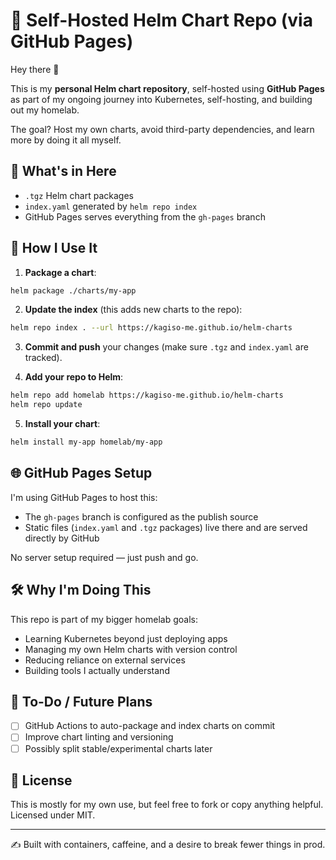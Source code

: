 # 🧰 Self-Hosted Helm Chart Repo (via GitHub Pages)

Hey there 👋

This is my **personal Helm chart repository**, self-hosted using **GitHub Pages** as part of my ongoing journey into Kubernetes, self-hosting, and building out my homelab.

The goal? Host my own charts, avoid third-party dependencies, and learn more by doing it all myself.

## 📁 What's in Here

- `.tgz` Helm chart packages
- `index.yaml` generated by `helm repo index`
- GitHub Pages serves everything from the `gh-pages` branch

## 🚀 How I Use It

1. **Package a chart**:

```bash
helm package ./charts/my-app
```

2. **Update the index** (this adds new charts to the repo):

```bash
helm repo index . --url https://kagiso-me.github.io/helm-charts
```

3. **Commit and push** your changes (make sure `.tgz` and `index.yaml` are tracked).

4. **Add your repo to Helm**:

```bash
helm repo add homelab https://kagiso-me.github.io/helm-charts
helm repo update
```

5. **Install your chart**:

```bash
helm install my-app homelab/my-app
```

## 🌐 GitHub Pages Setup

I'm using GitHub Pages to host this:

- The `gh-pages` branch is configured as the publish source
- Static files (`index.yaml` and `.tgz` packages) live there and are served directly by GitHub

No server setup required — just push and go.

## 🛠️ Why I'm Doing This

This repo is part of my bigger homelab goals:

- Learning Kubernetes beyond just deploying apps
- Managing my own Helm charts with version control
- Reducing reliance on external services
- Building tools I actually understand

## 🔄 To-Do / Future Plans

- [ ] GitHub Actions to auto-package and index charts on commit
- [ ] Improve chart linting and versioning
- [ ] Possibly split stable/experimental charts later

## 📝 License

This is mostly for my own use, but feel free to fork or copy anything helpful. Licensed under MIT.

---

✍️ Built with containers, caffeine, and a desire to break fewer things in prod.

